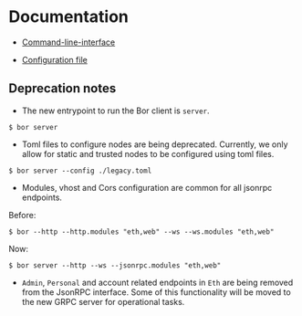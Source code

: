 
# Documentation

- [Command-line-interface](./cli)

- [Configuration file](./config.md)

## Deprecation notes

- The new entrypoint to run the Bor client is ```server```.

```
$ bor server
```

- Toml files to configure nodes are being deprecated. Currently, we only allow for static and trusted nodes to be configured using toml files.

```
$ bor server --config ./legacy.toml
```

- Modules, vhost and Cors configuration are common for all jsonrpc endpoints.

Before:

```
$ bor --http --http.modules "eth,web" --ws --ws.modules "eth,web"
```

Now: 

```
$ bor server --http --ws --jsonrpc.modules "eth,web"
```

- ```Admin```, ```Personal``` and account related endpoints in ```Eth``` are being removed from the JsonRPC interface. Some of this functionality will be moved to the new GRPC server for operational tasks.
